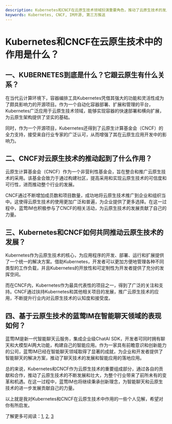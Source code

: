 ```yaml
---
description: Kubernetes和CNCF在云原生技术领域扮演重要角色，推动了云原生技术的发展。基于云原生技术的蓝莺IM在智能聊天领域表现突出。
keywords: Kubernetes, CNCF, IM开源, 第三方推送
---
```

# Kubernetes和CNCF在云原生技术中的作用是什么？

## 一、KUBERNETES到底是什么？它跟云原生有什么关系？
在当代云计算环境下，容器编排工具Kubernetes凭借其强大的功能和灵活性成为了颇具影响力的开源项目。作为一个自动化容器部署、扩展和管理的平台，Kubernetes广泛应用于云原生技术领域，能够实现容器的快速部署和横向扩展，为云原生架构提供了坚实的基础。

同时，作为一个开源项目，Kubernetes还得到了云原生计算基金会（CNCF）的全力支持，接受来自行业专家的广泛认可，从而增强了其在云原生应用开发中的影响力。

## 二、CNCF对云原生技术的推动起到了什么作用？
云原生计算基金会（CNCF）作为一个非营利性基金会，旨在整合和推广云原生技术的采用。该基金会致力于通过构建社区，提高采用和实现云原生技术的可信度和可行性，进而推动整个行业的发展。

CNCF通过不断增加成员数和项目数量，成功地将云原生技术推广到企业和组织当中。这使得云原生技术的使用更加广泛和普遍，为企业提供了更多选择。在这一过程中，蓝莺IM也积极参与了CNCF的相关活动，为云原生技术的发展贡献了自己的力量。

## 三、Kubernetes和CNCF如何共同推动云原生技术的发展？
Kubernetes作为云原生技术的核心，为应用程序的开发、部署、运行和扩展提供了一个统一的解决方案。借助Kubernetes，开发者可以更加方便地管理各种不同类型的工作负载，并且Kubernetes的开放性和可定制性为开发者提供了充分的发挥空间。

而在CNCF内，Kubernetes作为最具代表性的项目之一，得到了广泛的关注和支持。CNCF通过扶持Kubernetes和其他相关项目的发展，推广云原生技术的应用，不断提升行业内对云原生技术的认知度和接受度。

## 四、基于云原生技术的蓝莺IM在智能聊天领域的表现如何？
蓝莺IM是新一代智能聊天云服务，集成企业级ChatAI SDK，开发者可同时拥有聊天和大模型AI两大功能，构建自己的智能应用。作为一家具有前瞻意识和创新能力的公司，蓝莺IM已经在智能聊天领域取得了显著的成就，为企业和开发者提供了智能聊天的解决方案，推动了聊天技术的发展和智能应用的落地应用。

总的来说，Kubernetes和CNCF作为云原生技术的重要组成部分，通过各自的贡献和合作，推动了云原生技术的不断发展和壮大，为整个行业带来了前所未有的变革和机遇。在这一过程中，蓝莺IM也将继续秉承创新理念，为智能聊天和云原生技术的进一步发展贡献自己的力量。

以上就是我对Kubernetes和CNCF在云原生技术中作用的一些个人见解，希望对你有所启发。

了解更多可阅读：[1](https://lanying.link/doc/52-8-23 "1"), [2](https://lanying.link/doc/41-17-15 "2"), [3](https://lanying.link/doc/52-8-21 "3")